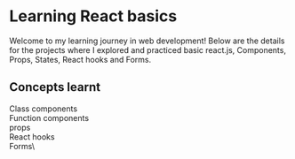 # Learning React basics

Welcome to my learning journey in web development! Below are the details for the projects where I explored and practiced basic react.js, Components, Props, States, React hooks and Forms.

## Concepts learnt

Class components\
Function components\
props\
React hooks\
Forms\